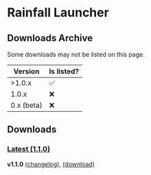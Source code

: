 # Rainfall Launcher
## Downloads Archive
Some downloads may not be listed on this page.

| Version | Is listed?     |
| ------- | ------------------ |
| >1.0.x   | ✅               |
| 1.0.x   | ❌ |
| 0.x (beta)   | ❌ |

## Downloads
### [Latest (1.1.0)](https://github.com/RainfallMC/Launcher/releases/tag/1.1.0)
**v1.1.0** [(changelog)](https://rainfallmc.github.io/changelog/l/110), [(download)](https://rainfallmc.github.io/download/l/110)

